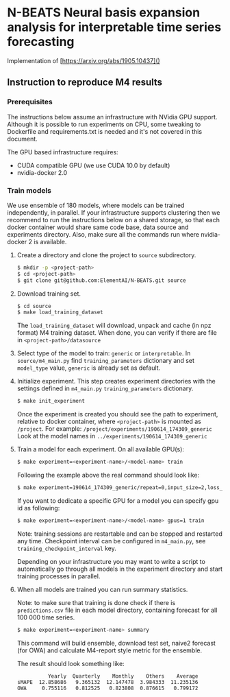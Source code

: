 # N-BEATS Neural basis expansion analysis for interpretable time series forecasting

Implementation of [https://arxiv.org/abs/1905.10437]()

## Instruction to reproduce M4 results

### Prerequisites

The instructions below assume an infrastructure with NVidia GPU support.
Although it is possible to run experiments on CPU, some tweaking to Dockerfile and requirements.txt is needed and it's not covered in this document.

The GPU based infrastructure requires:

* CUDA compatible GPU (we use CUDA 10.0 by default)
* nvidia-docker 2.0


### Train models

We use ensemble of 180 models, where models can be trained independently, in parallel.
If your infrastructure supports clustering then we recommend to run the instructions below on a shared storage,
so that each docker container would share same code base, data source and experiments directory.
Also, make sure all the commands run where nvidia-docker 2 is available.

1. Create a directory and clone the project to `source` subdirectory.
    ```bash
    $ mkdir -p <project-path>
    $ cd <project-path>
    $ git clone git@github.com:ElementAI/N-BEATS.git source
    ```
1. Download training set.
    ```bash
    $ cd source
    $ make load_training_dataset
    ```
    The `load_training_dataset` will download, unpack and cache (in npz format) M4 training dataset.
    When done, you can verify if there are file in `<project-path>/datasource`
1. Select type of the model to train: `generic` or `interpretable`.
    In `source/m4_main.py` find `training_parameters` dictionary and set `model_type` value,
    `generic` is already set as default.
1. Initialize experiment.
    This step creates experiment directories with the settings defined in `m4_main.py` `training_parameters` dictionary.
    ```bash
    $ make init_experiment
    ````
    Once the experiment is created you should see the path to experiment, relative to docker container, where `<project-path>` is mounted as `/project`.
    For example: `/project/experiments/190614_174309_generic`
    Look at the model names in `../experiments/190614_174309_generic`
1. Train a model for each experiment. On all available GPU(s):
    ```bash
    $ make experiment=<experiment-name>/<model-name> train
    ```
    Following the example above the real command should look like:
    ```bash
    $ make experiment=190614_174309_generic/repeat=0,input_size=2,loss_name=MAPE train
    ```

    If you want to dedicate a specific GPU for a model you can specify gpu id as following:
    ```bash
    $ make experiment=<experiment-name>/<model-name> gpus=1 train
    ```
    Note: training sessions are restartable and can be stopped and restarted any time.
    Checkpoint interval can be configured in `m4_main.py`, see `training_checkpoint_interval` key.

    Depending on your infrastructure you may want to write a script to automatically go through all models
    in the experiment directory and start training processes in parallel.
1. When all models are trained you can run summary statistics.

    Note: to make sure that training is done check if there is `predictions.csv` file in each model directory,
    containing forecast for all 100 000 time series.

    ```bash
    $ make experiment=<experiment-name> summary
    ```
    This command will build ensemble, download test set, naive2 forecast (for OWA) and calculate M4-report style metric for the ensemble.

    The result should look something like:
    ```
              Yearly  Quarterly    Monthly    Others    Average
    sMAPE  12.858686   9.365132  12.147478  3.984333  11.235136
    OWA     0.755116   0.812525   0.823808  0.876615   0.799172
    ```
